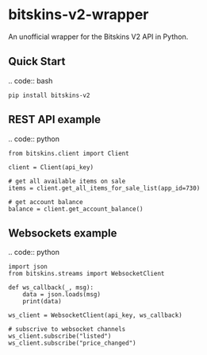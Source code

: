 # bitskins-v2-wrapper
An unofficial wrapper for the Bitskins V2 API in Python.

Quick Start
-----------
.. code:: bash
  
	pip install bitskins-v2


REST API example
----------------
.. code:: python

	from bitskins.client import Client

	client = Client(api_key)

	# get all available items on sale
	items = client.get_all_items_for_sale_list(app_id=730)

	# get account balance
	balance = client.get_account_balance()

Websockets example
------------------
.. code:: python

	import json
	from bitskins.streams import WebsocketClient

	def ws_callback(_, msg):
		data = json.loads(msg)
		print(data)

	ws_client = WebsocketClient(api_key, ws_callback)

	# subscrive to websocket channels
	ws_client.subscribe("listed")
	ws_client.subscribe("price_changed")

